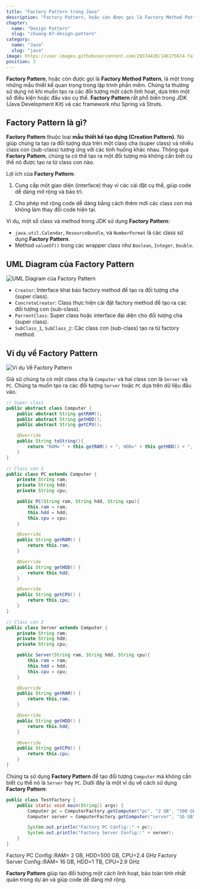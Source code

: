 ```yaml
---
title: "Factory Pattern trong Java"
description: "Factory Pattern, hoặc còn được gọi là Factory Method Pattern, là một trong những mẫu thiết kế quan trọng trong lập trình phần mềm. Factory Pattern rất phổ biến trong JDK (Java Development Kit) và các framework như Spring và Struts"
chapter:
  name: "Design Pattern"
  slug: "chuong-07-design-pattern"
category:
  name: "Java"
  slug: "java"
image: https://user-images.githubusercontent.com/29374426/146175674-fa7e09f7-4e42-485e-a2b5-8c664601b203.png
position: 3
---
```


**Factory Pattern**, hoặc còn được gọi là **Factory Method Pattern**, là một trong những mẫu thiết kế quan trọng trong lập trình phần mềm. Chúng ta thường sử dụng nó khi muốn tạo ra các đối tượng một cách linh hoạt, dựa trên một số điều kiện hoặc đầu vào cụ thể. **Factory Pattern** rất phổ biến trong JDK (Java Development Kit) và các framework như Spring và Struts.

## Factory Pattern là gì?

**Factory Pattern** thuộc loại **mẫu thiết kế tạo dựng (Creation Pattern)**. Nó giúp chúng ta tạo ra đối tượng dựa trên một class cha (super class) và nhiều class con (sub-class) tương ứng với các tình huống khác nhau. Thông qua **Factory Pattern**, chúng ta có thể tạo ra một đối tượng mà không cần biết cụ thể nó được tạo ra từ class con nào.

Lợi ích của **Factory Pattern**:

1. Cung cấp một giao diện (interface) thay vì các cài đặt cụ thể, giúp code dễ dàng mở rộng và bảo trì.

2. Cho phép mở rộng code dễ dàng bằng cách thêm mới các class con mà không làm thay đổi code hiện tại.

Ví dụ, một số class và method trong JDK sử dụng **Factory Pattern**:

- `java.util.Calendar`, `ResourceBundle`, và `NumberFormat` là các class sử dụng **Factory Pattern**.
- Method `valueOf()` trong các wrapper class như `Boolean`, `Integer`, `Double`.

## UML Diagram của Factory Pattern

![UML Diagram của Factory Pattern](https://github.com/techmely/hoc-lap-trinh/assets/29374426/bd9af382-4097-48cd-9115-e1cc7357fbdb)

- `Creator`: Interface khai báo factory method để tạo ra đối tượng cha (super class).
- `ConcreteCreator`: Class thực hiện cài đặt factory method để tạo ra các đối tượng con (sub-class).
- `ParrentClass`: Super class hoặc interface đại diện cho đối tượng cha (super class).
- `SubClass_1`, `SubClass_2`: Các class con (sub-class) tạo ra từ factory method.

## Ví dụ về Factory Pattern

![Ví dụ Về Factory Pattern](https://github.com/techmely/hoc-lap-trinh/assets/29374426/f45e4b5c-c295-4c33-8958-af306234004b)

Giả sử chúng ta có một class cha là `Computer` và hai class con là `Server` và `PC`. Chúng ta muốn tạo ra các đối tượng `Server` hoặc `PC` dựa trên dữ liệu đầu vào.

```java
// Super class
public abstract class Computer {
    public abstract String getRAM();
    public abstract String getHDD();
    public abstract String getCPU();

    @Override
    public String toString(){
        return "RAM= " + this.getRAM() + ", HDD=" + this.getHDD() + ", CPU=" + this.getCPU();
    }
}

// Class con 1
public class PC extends Computer {
    private String ram;
    private String hdd;
    private String cpu;

    public PC(String ram, String hdd, String cpu){
        this.ram = ram;
        this.hdd = hdd;
        this.cpu = cpu;
    }

    @Override
    public String getRAM() {
        return this.ram;
    }

    @Override
    public String getHDD() {
        return this.hdd;
    }

    @Override
    public String getCPU() {
        return this.cpu;
    }
}

// Class con 2
public class Server extends Computer {
    private String ram;
    private String hdd;
    private String cpu;

    public Server(String ram, String hdd, String cpu){
        this.ram = ram;
        this.hdd = hdd;
        this.cpu = cpu;
    }

    @Override
    public String getRAM() {
        return this.ram;
    }

    @Override
    public String getHDD() {
        return this.hdd;
    }

    @Override
    public String getCPU() {
        return this.cpu;
    }
}
```

Chúng ta sử dụng **Factory Pattern** để tạo đối tượng `Computer` mà không cần biết cụ thể nó là `Server` hay `PC`. Dưới đây là một ví dụ về cách sử dụng **Factory Pattern**:

```java
public class TestFactory {
    public static void main(String[] args) {
        Computer pc = ComputerFactory.getComputer("pc", "2 GB", "500 GB", "2.4 GHz");
        Computer server = ComputerFactory.getComputer("server", "16 GB", "1 TB", "2.9 GHz");

        System.out.println("Factory PC Config::" + pc);
        System.out.println("Factory Server Config::" + server);
    }
}
```

<content-result>
Factory PC Config::RAM= 2 GB, HDD=500 GB, CPU=2.4 GHz
Factory Server Config::RAM= 16 GB, HDD=1 TB, CPU=2.9 GHz
</content-result>

**Factory Pattern** giúp tạo đối tượng một cách linh hoạt, bảo toàn tính nhất quán trong dự án và giúp code dễ dàng mở rộng.
